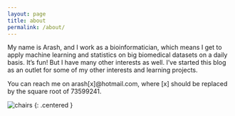```yaml
---
layout: page
title: about
permalink: /about/
---
```


My name is Arash, and I work as a bioinformatician, which means I get to apply machine learning and statistics on big biomedical datasets on a daily basis. It’s fun! But I have many other interests as well. I’ve started this blog as an outlet for some of my other interests and learning projects.

You can reach me on arash[x]@hotmail.com, where [x] should be replaced by the square root of 73599241.

![chairs](/images/about/chairs.jpg)
{: .centered }
